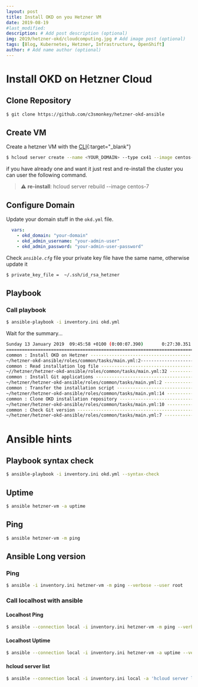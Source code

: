 ```yaml
---
layout: post
title: Install OKD on you Hetzner VM
date: 2019-08-19
#last_modified:
description: # Add post description (optional)
img: 2019/hetzner-okd/cloudcomputing.jpg # Add image post (optional)
tags: [Blog, Kubernetes, Hetzner, Infrastructure, OpenShift]
author: # Add name author (optional)
---
```

# Install OKD on Hetzner Cloud
## Clone Repository

```bash
$ git clone https://github.com/c3smonkey/hetzner-okd-ansible
```
## Create VM
Create a hetzner VM with the  [CLI](https://github.com/hetznercloud/cli){:target="_blank"}

```bash
$ hcloud server create --name <YOUR_DOMAIN> --type cx41 --image centos-7 --ssh-key <YOUR_HETZNER_SSH_KEY> --datacenter hel1-dc2
```
 
if you have already one and want it just rest and re-install the cluster you can user the following command.
> ⚠️ **re-install**: hcloud server rebuild <your-domain> --image centos-7

## Configure Domain
Update your domain stuff in the `okd.yml` file.
```yaml
  vars:
    - okd_domain: "your-domain"
    - okd_admin_username: "your-admin-user"
    - okd_admin_password: "your-admin-user-password"
```    

Check _`ansible.cfg`_ file your private key file have the same name, otherwise update it
```bash
$ private_key_file =  ~/.ssh/id_rsa_hetzner
```

## Playbook
### Call playbook
```bash
$ ansible-playbook -i inventory.ini okd.yml
```

Wait for the summary...

```bash
Sunday 13 January 2019  09:45:58 +0100 (0:00:07.390)       0:27:30.351 ********
===============================================================================
common : Install OKD on Hetzner -------------------------------------- 1631.71s
~/hetzner-okd-ansible/roles/common/tasks/main.yml:2----------------------------
common : Read installation log file ------------------------------------- 7.39s
~//hetzner/hetzner-okd-ansible/roles/common/tasks/main.yml:32 -----------------
common : Install Git applications --------------------------------------- 3.89s
~/hetzner/hetzner-okd-ansible/roles/common/tasks/main.yml:2 -------------------
common : Transfer the installation script ------------------------------- 3.04s
~/hetzner/hetzner-okd-ansible/roles/common/tasks/main.yml:14 ------------------
common : Clone OKD installation repository ------------------------------ 2.72s
~/hetzner/hetzner-okd-ansible/roles/common/tasks/main.yml:10 ------------------
common : Check Git version ---------------------------------------------- 1.47s
~/hetzner/hetzner-okd-ansible/roles/common/tasks/main.yml:7 -------------------
```


# Ansible hints

## Playbook syntax check
```bash
$ ansible-playbook -i inventory.ini okd.yml --syntax-check
```
## Uptime
```bash
$ ansible hetzner-vm -a uptime
```
## Ping
```bash
$ ansible hetzner-vm -m ping
```
## Ansible Long version
### Ping
```bash
$ ansible -i inventory.ini hetzner-vm -m ping --verbose --user root
```
### Call localhost with ansible
#### Localhost Ping
```bash
$ ansible --connection local -i inventory.ini hetzner-vm -m ping --verbose --user root
```

#### Localhost Uptime
```bash
$ ansible --connection local -i inventory.ini hetzner-vm -a uptime --verbose --user root
```
#### hcloud server list

```bash
$ ansible --connection local -i inventory.ini local -a 'hcloud server list' --verbose --user root
```


[jekyll-docs]: https://jekyllrb.com/docs/home
[jekyll-gh]:   https://github.com/jekyll/jekyll
[jekyll-talk]: https://talk.jekyllrb.com/


